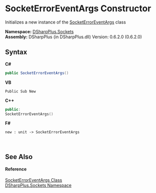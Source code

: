 # SocketErrorEventArgs Constructor 
 

Initializes a new instance of the <a href="41f1a5d1-3123-4ec2-aa55-277e0081d7c6">SocketErrorEventArgs</a> class

**Namespace:**&nbsp;<a href="976c1b9e-33d2-8698-ae4f-4f396813919d">DSharpPlus.Sockets</a><br />**Assembly:**&nbsp;DSharpPlus (in DSharpPlus.dll) Version: 0.6.2.0 (0.6.2.0)

## Syntax

**C#**<br />
``` C#
public SocketErrorEventArgs()
```

**VB**<br />
``` VB
Public Sub New
```

**C++**<br />
``` C++
public:
SocketErrorEventArgs()
```

**F#**<br />
``` F#
new : unit -> SocketErrorEventArgs
```

<br />

## See Also


#### Reference
<a href="41f1a5d1-3123-4ec2-aa55-277e0081d7c6">SocketErrorEventArgs Class</a><br /><a href="976c1b9e-33d2-8698-ae4f-4f396813919d">DSharpPlus.Sockets Namespace</a><br />